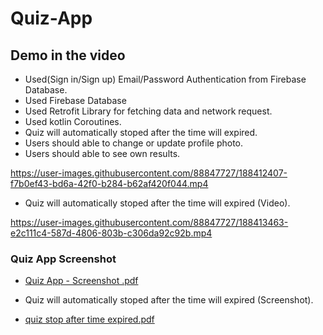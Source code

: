 # Quiz-App

## Demo in the video

 - Used(Sign in/Sign up) Email/Password Authentication from Firebase Database.
 - Used Firebase Database
 - Used Retrofit Library for fetching data and network request.
 - Used kotlin Coroutines.
 - Quiz will automatically stoped after the time will expired.
 - Users should able to change or update profile photo.
 - Users should able to see own results.
 
  https://user-images.githubusercontent.com/88847727/188412407-f7b0ef43-bd6a-42f0-b284-b62af420f044.mp4
  
  - Quiz will automatically stoped after the time will expired (Video).
   
  https://user-images.githubusercontent.com/88847727/188413463-e2c111c4-587d-4806-803b-c306da92c92b.mp4

### Quiz App Screenshot
 - [Quiz App - Screenshot .pdf](https://github.com/vaibhavkr002/Quiz-App/files/9488321/Quiz.App.-.Screenshot.pdf)
 
 - Quiz will automatically stoped after the time will expired (Screenshot).
 
 - [quiz stop after time expired.pdf](https://github.com/vaibhavkr002/Quiz-App/files/9488382/quiz.stop.after.time.expired.pdf)

